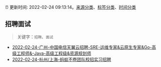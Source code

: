 :alarm_clock: 更新时间: 2022-02-24 09:13:14。[来源分类](../README.md)、[标签分类](../TAGS.md)、[时间分类](../TIMELINE.md)

## 招聘面试


> 关键字：`招聘`、`面试`



- [2022-02-24-广州-中国电信天翼云招聘-SRE-运维专家&云原生专家&Go-高级工程师&-Java-高级工程级&资源规划师](https://www.v2ex.com/t/836189) 
- [2022-02-24-杭州/上海-蚂蚁不卷团队校招实习招聘](https://www.v2ex.com/t/836173) 